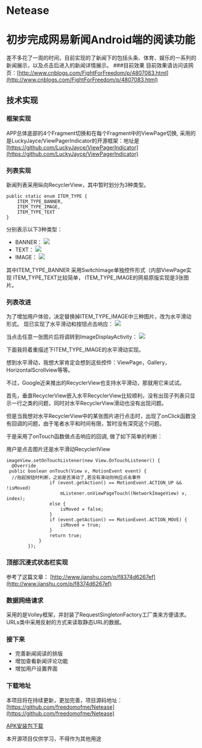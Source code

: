 # Netease

# 初步完成网易新闻Android端的阅读功能

差不多花了一周的时间，目前实现的了新闻下的包括头条、体育、娱乐的一系列的新闻展示，以及点击后进入的新闻详情展示。
###目前效果
目前效果请访问该网页：[http://www.cnblogs.com/FightForFreedom/p/4807083.html](http://www.cnblogs.com/FightForFreedom/p/4807083.html)


## 技术实现
### 框架实现 
APP总体底部的4个Fragment切换和在每个Fragment中的ViewPage切换, 采用的是LuckyJayce/ViewPagerIndicator的开源框架：地址是[https://github.com/LuckyJayce/ViewPagerIndicator](https://github.com/LuckyJayce/ViewPagerIndicator)

### 列表实现
新闻列表采用纵向RecyclerView，其中暂时划分为3种类型。

	public static enum ITEM_TYPE {
        ITEM_TYPE_BANNER,
        ITEM_TYPE_IMAGE,
        ITEM_TYPE_TEXT
    }
分别表示以下3种类型：
- BANNER：
![](http://images2015.cnblogs.com/blog/739642/201509/739642-20150914143937664-372953191.png)
- TEXT：
![](http://images2015.cnblogs.com/blog/739642/201509/739642-20150914143948320-1282950477.png)
- IMAGE：
![](http://images2015.cnblogs.com/blog/739642/201509/739642-20150914143954336-1896838803.png)
 
其中ITEM_TYPE_BANNER 采用SwitchImage单独控件形式（内部ViewPage实现
ITEM_TYPE_TEXT比较简单，
ITEM_TYPE_IMAGE的网易原版实现是3张图片。
### 列表改进
为了增加用户体验，决定替换掉ITEM_TYPE_IMAGE中三种图片，改为水平滑动形式。
现已实现了水平滑动和按钮点击响应：
![](http://images2015.cnblogs.com/blog/739642/201509/739642-20150914144420304-1934370299.png)


当点击任意一张图片后将调转到ImageDisplayActivity：
![](http://images2015.cnblogs.com/blog/739642/201509/739642-20150914152234539-499422592.png)

下面我将着重描述下ITEM_TYPE_IMAGE的水平滑动实现。

想到水平滑动，我想大家肯定会想到这些控件：ViewPage，Gallery，HorizontalScrollview等等。

不过，Google近来推出的RecyclerView也支持水平滑动，那就用它来试试。

首先，垂直RecyclerView嵌入水平RecyclerView比较顺利，没有出现子列表只显示一行之类的问题，同时对水平RecyclerView滑动也没有出现问题。

但是当我想对水平RecyclerView中的某张图片进行点击时，出现了onClick函数没有回调的问题，由于笔者水平和时间有限，暂时没有深究这个问题。

于是采用了onTouch函数做点击响应的回调, 做了如下简单的判断：

用户是点击图片还是水平滑动RecyclerIView

    imageView.setOnTouchListener(new View.OnTouchListener() {
      @Override
     public boolean onTouch(View v, MotionEvent event) {
      //抬起按钮时判断，之前是否滑动了,若没有滑动则响应点击事件
                    if (event.getAction() == MotionEvent.ACTION_UP && !isMoved)
                        mListener.onViewPageTouch((NetworkImageView) v, index);
                    else {
                        isMoved = false;
                    }
                    if (event.getAction() == MotionEvent.ACTION_MOVE) {
                        isMoved = true;
                    }
                    return true;
                }
            });

### 顶部沉浸式状态栏实现
参考了这篇文章：
[http://www.jianshu.com/p/f8374d6267ef](http://www.jianshu.com/p/f8374d6267ef)

### 数据网络请求
采用的是Volley框架，并封装了RequestSingletonFactory工厂类来方便请求。
URLs类中采用反射的方式来读取静态URL的数据。


### 接下来
- 完善新闻阅读的排版
- 增加查看新闻评论功能
- 增加用户设置界面

### 下载地址
本项目将在持续更新，更加完善，项目源码地址：
[https://github.com/freedomofme/Netease](https://github.com/freedomofme/Netease)

[APK安装包下载](http://files.cnblogs.com/files/FightForFreedom/app-release.apk)

本开源项目仅供学习，不得作为其他用途
